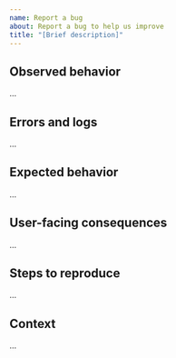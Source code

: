 ```yaml
---
name: Report a bug
about: Report a bug to help us improve
title: "[Brief description]"
---
```


<!--
Instructions:
 * Fill out the sections below, replace …'s with information about your issue
 * Use the 'preview' function above this text box to verify formatting before submitting
-->

## Observed behavior
<!--
Description of the behavior that was observed, including screenshots or other references when applicable
-->

…

## Errors and logs
<!--
Relevant logs from:
 * the command line
 * Application logs, e.g.: ~/.kolibri/logs/kolibri.txt
 * the browser console

Please wrap errors in triple backticks for clean formatting like this:
```
01:10 info: something happened
01:12 error: something bad happened
```
-->

…

## Expected behavior
<!--
Description of what behavior was expected but did not occur
-->

…

## User-facing consequences
<!--
Implications and real-world consequences for learners, coaches, admins, and other users of the application
-->

…

## Steps to reproduce
<!--
Precise steps that someone else can follow in order to see this behavior
-->

…

## Context
<!--
Tell us about your environment, including:
 * Software version
 * Operating system
 * Browser
-->

…
